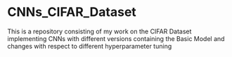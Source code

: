 # CNNs_CIFAR_Dataset
This is a repository consisting of my work on the CIFAR Dataset implementing CNNs with different versions containing the Basic Model and changes with respect to different hyperparameter tuning
